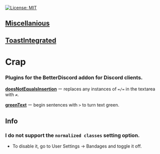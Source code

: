[![License: MIT](https://img.shields.io/badge/License-MIT-blue.svg)](./LICENSE)
## [Miscellanious](./Miscellanious/)
## [ToastIntegrated](./ToastIntegrated)
# Crap
### Plugins for the BetterDiscord addon for Discord clients.

**[doesNotEqualsInsertion](https://github.com/Arashiryuu/crap/blob/master/doesNotEqualsInsertion.plugin.js)** ー replaces any instances of `=/=` in the textarea with `≠`.

**[greenText](https://github.com/Arashiryuu/crap/blob/master/greenText.plugin.js)** ー begin sentences with `>` to turn text green.

## Info
### I do not support the `normalized classes` setting option.
* To disable it, go to User Settings -> Bandages and toggle it off.
